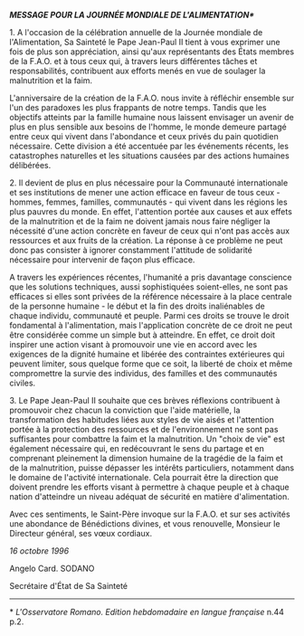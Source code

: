 ***MESSAGE POUR LA JOURNÉE MONDIALE DE L'ALIMENTATION\****

1\. A l'occasion de la célébration annuelle de la Journée mondiale de l'Alimenta­tion, Sa Sainteté le Pape Jean-Paul II tient à vous exprimer une fois de plus son appréciation, ainsi qu'aux représentants des États membres de la F.A.O. et à tous ceux qui, à travers leurs différentes tâches et responsabilités, contribuent aux efforts menés en vue de soulager la malnutrition et la faim.

L'anniversaire de la création de la F.A.O. nous invite à réfléchir ensemble sur l'un des paradoxes les plus frappants de notre temps. Tandis que les objectifs atteints par la famille humaine nous laissent envisager un avenir de plus en plus sensible aux besoins de l'homme, le monde demeure partagé entre ceux qui vivent dans l'abondance et ceux privés du pain quotidien nécessaire. Cette divi­sion a été accentuée par les événements récents, les catastrophes naturelles et les situations causées par des actions humaines délibérées.

2\. Il devient de plus en plus nécessaire pour la Communauté internationale et ses institutions de mener une action efficace en faveur de tous ceux - hommes, femmes, familles, communautés - qui vivent dans les régions les plus pauvres du monde. En effet, l'attention portée aux causes et aux effets de la malnutrition et de la faim ne doivent jamais nous faire négliger la nécessité d'une action concrè­te en faveur de ceux qui n'ont pas accès aux ressources et aux fruits de la créa­tion. La réponse à ce problème ne peut donc pas consister à ignorer constamment l'attitude de solidarité nécessaire pour intervenir de façon plus efficace.

A travers les expériences récentes, l'humanité a pris davantage conscience que les solutions techniques, aussi sophistiquées soient-elles, ne sont pas effica­ces si elles sont privées de la référence nécessaire à la place centrale de la personne humaine - le début et la fin des droits inaliénables de chaque individu, communauté et peuple. Parmi ces droits se trouve le droit fondamental à l'ali­mentation, mais l'application concrète de ce droit ne peut être considérée comme un simple but à atteindre. En effet, ce droit doit inspirer une action visant à promouvoir une vie en accord avec les exigences de la dignité humaine et libérée des contraintes extérieures qui peuvent limiter, sous quelque forme que ce soit, la liberté de choix et même compromettre la survie des individus, des familles et des communautés civiles.

3\. Le Pape Jean-Paul II souhaite que ces brèves réflexions contribuent à promou­voir chez chacun la conviction que l'aide matérielle, la transformation des habi­tudes liées aux styles de vie aisés et l'attention portée à la protection des ressour­ces et de l'environnement ne sont pas suffisantes pour combattre la faim et la malnutrition. Un "choix de vie" est également nécessaire qui, en redécouvrant le sens du partage et en comprenant pleinement la dimension humaine de la tragédie de la faim et de la malnutrition, puisse dépasser les intérêts particuliers, notam­ment dans le domaine de l'activité internationale. Cela pourrait être la direction que doivent prendre les efforts visant à permettre à chaque peuple et à chaque nation d'atteindre un niveau adéquat de sécurité en matière d'alimentation.

Avec ces sentiments, le Saint-Père invoque sur la F.A.O. et sur ses activi­tés une abondance de Bénédictions divines, et vous renouvelle, Monsieur le Directeur général, ses vœux cordiaux.

*16 octobre 1996*

Angelo Card. SODANO

Secrétaire d'État de Sa Sainteté

* * *

\* *L'Osservatore Romano. Edition hebdomadaire en langue française* n.44 p.2.